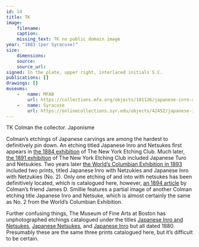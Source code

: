 ```yaml
---
id: 14
title: TK
image:
    filename: 
    caption: 
    missing_text: TK no public domain image
year: "1883 (per Syracuse)"
size:
    dimensions: 
    source: 
    source_url: 
signed: In the plate, upper right, interlaced initials S.C.
publications: []
drawings: []
museums: 
    -   name: MFAB
        url: https://collections.mfa.org/objects/101126/japanese-inro-and-netsukes
    -   name: Syracuse
        url: https://onlinecollections.syr.edu/objects/42452/japanese-inro-and-netsukes
---
```

TK Colman the collector. Japonisme

Colman’s etchings of Japanese carvings are among the hardest to definitively pin down. An etching titled Japanese Inro and Netsukes first appears in [the 1884 exhibition](https://hdl.handle.net/2027/hvd.32044033753179) of The New York Etching Club. Much later, [the 1891 exhibition](https://www.google.com/books/edition/A_Publication_by_the_New_York_Etching_Cl/6glLAQAAMAAJ) of The New York Etching Club included Japanese Turo and Netsukies. Two years later [the World’s Columbian Exhibition in 1893](https://library.si.edu/digital-library/book/worldscolumbian10worl) included two prints, titled Japanese Inro with Netzukies and Japanese Inro with Netzukies (No. 2). Only one etching of and into with netsukes has been definitively located, which is catalogued here, however, [an 1894 article](http://japanese%20inro%20with%20netzukies/) by Colman’s friend James D. Smillie features a partial image of another Colman etching title Japanese Inro and Netsuke, which is almost certainly the same as No. 2 from the World’s Columbian Exhibition.

Further confusing things, The Museum of Fine Arts at Boston has unphotographed etchings catalogued under the titles [Japanese Inro and Netsukes](https://collections.mfa.org/objects/101126/japanese-inro-and-netsukes), [Japanese Netsukes](https://collections.mfa.org/objects/101133/japanese-netsukes), and [Japanese Inro](https://collections.mfa.org/objects/101136/japanese-inro) but all dated 1880. Presumably these are the same three prints catalogued here, but it’s difficult to be certain.